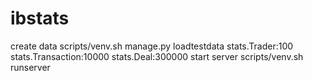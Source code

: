 # ibstats
create data scripts/venv.sh manage.py loadtestdata stats.Trader:100 stats.Transaction:10000 stats.Deal:300000
start server scripts/venv.sh runserver